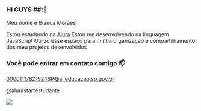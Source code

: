 ### HI GUYS ##:🖤

Meu nome é Bianca Moraes

Estou estudando na [Alura](https://wwww.alura.com.br)
Estou me desenvolvendo na linguagem JavaScript
Utilizo esse espaço para minha organização e compartilhamento dos meu projetos desenvolvidos

### Você pode entrar em contato comigo 📫

00001117821924SP@al.educacao.sp.gov.br

@alurastartestudante

![](https://media1.tenor.com/m/FhX-tful5GgAAAAC/stich.gif)
